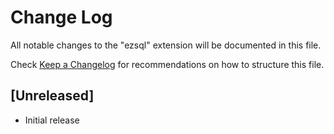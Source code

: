 # Change Log

All notable changes to the "ezsql" extension will be documented in this file.

Check [Keep a Changelog](http://keepachangelog.com/) for recommendations on how to structure this file.

## [Unreleased]

- Initial release